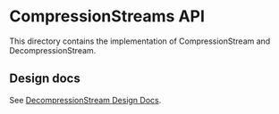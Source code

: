 # CompressionStreams API

This directory contains the implementation of CompressionStream and
DecompressionStream.

## Design docs

See [DecompressionStream Design Docs](https://docs.google.com/document/d/1TovyqqeC3HoO0A4UUBKiCyhZlQSl7jM_F7KbWjK2Gcs/edit).
